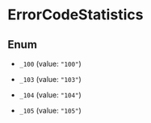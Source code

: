 
# ErrorCodeStatistics

## Enum


* `_100` (value: `"100"`)

* `_103` (value: `"103"`)

* `_104` (value: `"104"`)

* `_105` (value: `"105"`)



